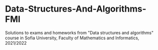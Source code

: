 # Data-Structures-And-Algorithms-FMI
Solutions to exams and homeworks from "Data structures and algorithms" course in Sofia University, Faculty of Mathematics and Informatics, 2021/2022
